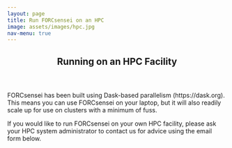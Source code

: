 ```yaml
---
layout: page
title: Run FORCsensei on an HPC
image: assets/images/hpc.jpg
nav-menu: true
---
```


<!-- Main -->
<div id="main" class="alt">

<!-- One -->
<section id="one">
	<div class="inner">
		<header class="major">
			<h1>Running on an HPC Facility</h1>
		</header>

<!-- Content -->
<p>FORCsensei has been built using Dask-based parallelism (https://dask.org). This means you can use FORCsensei on your laptop, but it will also readily scale up for use on clusters with a minimum of fuss.</p> 

<p> If you would like to run FORCsensei on your own HPC facility, please ask your HPC system administrator to contact us for advice using the email form below. </p>
